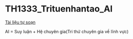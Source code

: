 # TH1333_Trituenhantao_AI
[Tài liệu tự soạn](https://www.notion.so/huutho-vlu210222008/TH1333_TriTueNhanTao_AI-50bb6c17838b4ab49ca092dba07b6210)

<p>AI = Suy luận + Hệ chuyên gia(Tri thứ chuyên gia về lĩnh vực)<p>